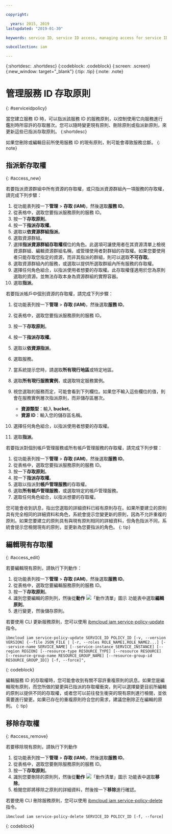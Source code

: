 ```yaml
---

copyright:

  years: 2015, 2019
lastupdated: "2019-01-30"

keywords: service ID, service ID access, managing access for service IDs

subcollection: iam

---
```


{:shortdesc: .shortdesc}
{:codeblock: .codeblock}
{:screen: .screen}
{:new_window: target="_blank"}
{:tip: .tip}
{:note: .note}

# 管理服務 ID 存取原則
{: #serviceidpolicy}

當您建立服務 ID 時，可以指派該服務 ID 的服務原則，以控制使用它向服務進行鑑別時所容許的存取層次。您可以隨時變更現有原則、刪除原則或指派新原則，來更新這些已指派存取原則。
{:shortdesc}

如果您刪除或編輯目前所使用服務 ID 的現有原則，則可能會導致服務岔斷。
{: note}

## 指派新存取權
{: #access_new}

若要指派資源群組中所有資源的存取權，或只指派資源群組內一項服務的存取權，請完成下列步驟：

1. 從功能表列按一下**管理** &gt; **存取 (IAM)**，然後選取**服務 ID**。
2. 從表格中，選取您要指派服務原則的服務 ID。
3. 按一下**存取原則**。
4. 按一下**指派存取權**。
5. 選取以**依資源群組指派**。
6. 選取資源群組。
7. 選擇**指派資源群組存取權**欄位的角色。此選項可讓使用者在其資源清單上檢視資源群組、編輯資源群組名稱，或管理使用者對群組的存取權。如果您要使用者只能存取您指定的資源，而非其指派的群組，則可以選取**不可存取**。
8. 選取資源群組內的服務，或選取以提供所選取群組內所有服務的存取權。
9. 選擇任何角色組合，以指派使用者想要的存取權。此存取權僅適用於您為原則選取的資源。並無法存取本身為資源群組的實際容器。
10. 選取**指派**。

若要指派帳戶中個別資源的存取權，請完成下列步驟：

1. 從功能表列按一下**管理** &gt; **存取 (IAM)**，然後選取**服務 ID**。
2. 從表格中，選取您要指派服務原則的服務 ID。
3. 按一下**存取原則**。
4. 按一下**指派存取權**。
5. 選取以**依資源指派**。
6. 選取服務。
7. 當系統提示您時，請選取**所有現行地區**或特定地區。

8. 選取**所有現行服務實例**，或選取特定服務實例。
9. 視您選取的服務而定，可能會看到下列欄位。如果您不輸入這些欄位的值，則會在服務實例層次指派原則，而非儲存區層次。
    * **資源類型**：輸入 **bucket**。
    * **資源 ID**：輸入您的儲存區名稱。
10. 選擇任何角色組合，以指派使用者想要的存取權。
11. 選取**指派**。

若要指派對個別帳戶管理服務或所有帳戶管理服務的存取權，請完成下列步驟：

1. 從功能表列按一下**管理** &gt; **存取 (IAM)**，然後選取**服務 ID**。
2. 從表格中，選取您要指派服務原則的服務 ID。
3. 按一下**存取原則**。
4. 按一下**指派存取權**。
5. 選取以指派對**帳戶管理服務**的存取權。
6. 選取**所有帳戶管理服務**，或選取特定的帳戶管理服務。
7. 選取任何角色組合，以指派想要的存取權。

您可能會收到訊息，指出您選取的詳細資料已經有原則存在。如果所要建立的原則具有完全相同的詳細資料和角色，系統會提示您變更新的原則，因為不允許重複的原則。如果您要建立的原則具有與現有原則相同的詳細資料，但角色指派不同，系統會提示您檢閱現有的原則，並更新為您要指派的角色。
{: tip}

## 編輯現有存取權
{: #access_edit}

若要編輯現有原則，請執行下列動作：

1. 從功能表列按一下**管理** &gt; **存取 (IAM)**，然後選取**服務 ID**。
2. 從表格中，選取您要編輯服務原則的服務 ID。
3. 按一下**存取原則**。
4. 識別您要編輯的原則列，然後從**動作** ![「動作清單」圖示](../icons/action-menu-icon.svg) 功能表中選取**編輯原則**。
5. 進行變更，然後儲存原則。

若要使用 CLI 更新服務原則，您可以使用 [ibmcloud iam service-policy-update](/docs/cli/reference/ibmcloud?topic=cloud-cli-ibmcloud_iam_user_policy_update#ibmcloud_iam_service_policy_update) 指令。
```
ibmcloud iam service-policy-update SERVICE_ID POLICY_ID [-v, --version VERSION] {--file JSON_FILE | [-r, --roles ROLE_NAME1,ROLE_NAME2...] [--service-name SERVICE_NAME] [--service-instance SERVICE_INSTANCE] [--region REGION] [--resource-type RESOURCE_TYPE] [--resource RESOURCE] [--resource-group-name RESOURCE_GROUP_NAME] [--resource-group-id RESOURCE_GROUP_ID]} [-f, --force]",
```
{: codeblock}

編輯服務 ID 的存取權時，您可能會收到有關不容許重複原則的訊息。如果您是編輯現有原則，而您所做的變更與已指派的存取權衝突，則可以選擇變更目前所編輯的原則以提供不同的存取權，或者您可以前往發生衝突的現有原則進行檢閱，並依需要進行變更。如果已存在的重複原則符合您的需求，建議您刪除正在編輯的原則。
{: tip}

## 移除存取權
{: #access_remove}

若要移除現有原則，請執行下列動作

1. 從功能表列按一下**管理** &gt; **存取 (IAM)**，然後選取**服務 ID**。
2. 從表格中，選取您要刪除服務原則的服務 ID。
3. 按一下**存取原則**。
4. 識別您要刪除的原則列，然後從**動作** ![「動作清單」圖示](../icons/action-menu-icon.svg) 功能表中選取**移除**。
5. 檢閱您即將移除之原則的詳細資料，然後按一下**移除**進行確認。

若要使用 CLI 刪除服務原則，您可以使用 [ibmcloud iam service-policy-delete](/docs/cli/reference/ibmcloud?topic=cloud-cli-ibmcloud_iam_user_policy_update#ibmcloud_iam_service_policy_delete) 指令。
```
ibmcloud iam service-policy-delete SERVICE_ID POLICY_ID [-f, --force]
```
{: codeblock}
